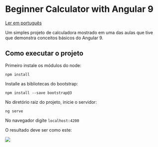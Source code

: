# Beginner Calculator with Angular 9
[Ler em português](https://github.com/BrunoSilveiraDev/calculator-angular/tree/master/translation) 

Um simples projeto de calculadora mostrado em uma das aulas que tive que demonstra conceitos básicos do Angular 9.

## Como executar o projeto

Primeiro instale os módulos do node:
```
npm install
```
Installe as bibliotecas do bootstrap:
```
npm install --save bootstrap@3
``` 
No diretório raiz do projeto, inicie o servidor:
```
ng serve
```

No navegador digite ``localhost:4200``

O resultado deve ser como este:


![](https://github.com/BrunoSilveiraDev/calculator-angular/blob/master/image/print.png)
